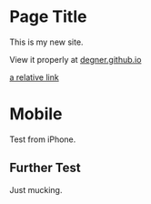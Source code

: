 # Page Title

This is my new site.

View it properly at [degner.github.io](degner.github.io)

[a relative link](about.md)

# Mobile

Test from iPhone. 

## Further Test

Just mucking.

